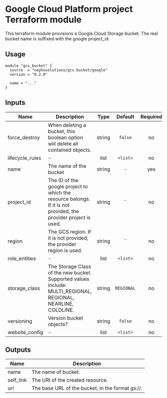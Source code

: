 # Google Cloud Platform project Terraform module

This terraform module provisions a Google Cloud Storage bucket. The real bucket name is suffixed with the google project_id.

## Usage

```hcl
module "gcs_bucket" {
  source  = "nephosolutions/gcs-bucket/google"
  version = "0.2.0"

  name = "..."
}
```

## Inputs

| Name | Description | Type | Default | Required |
|------|-------------|:----:|:-----:|:-----:|
| force\_destroy | When deleting a bucket, this boolean option will delete all contained objects. | string | `false` | no |
| lifecycle\_rules | - | list | `<list>` | no |
| name | The name of the bucket | string | - | yes |
| project\_id | The ID of the google project to which the resource belongs. If it is not provided, the provider project is used. | string | `` | no |
| region | The GCS region. If it is not provided, the provider region is used. | string | `` | no |
| role\_entities | - | list | `<list>` | no |
| storage\_class | The Storage Class of the new bucket. Supported values include: MULTI_REGIONAL, REGIONAL, NEARLINE, COLDLINE. | string | `REGIONAL` | no |
| versioning | Version bucket objects? | string | `false` | no |
| website\_config | - | list | `<list>` | no |

## Outputs

| Name | Description |
|------|-------------|
| name | The name of bucket. |
| self\_link | The URI of the created resource. |
| url | The base URL of the bucket, in the format gs://<bucket-name>. |
